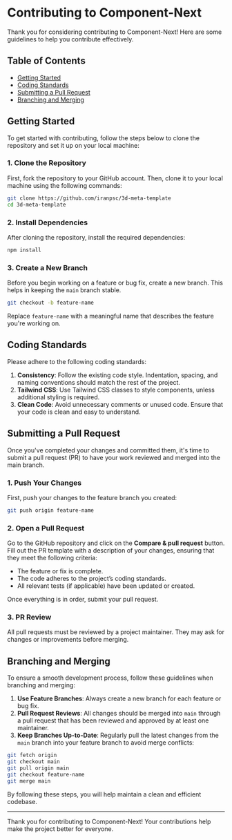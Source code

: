 
# Contributing to Component-Next

Thank you for considering contributing to Component-Next! Here are some guidelines to help you contribute effectively.

## Table of Contents

- [Getting Started](#getting-started)
- [Coding Standards](#coding-standards)
- [Submitting a Pull Request](#submitting-a-pull-request)
- [Branching and Merging](#branching-and-merging)

## Getting Started

To get started with contributing, follow the steps below to clone the repository and set it up on your local machine:

### 1. Clone the Repository

First, fork the repository to your GitHub account. Then, clone it to your local machine using the following commands:

```bash
git clone https://github.com/iranpsc/3d-meta-template
cd 3d-meta-template
```

### 2. Install Dependencies

After cloning the repository, install the required dependencies:

```bash
npm install
```

### 3. Create a New Branch

Before you begin working on a feature or bug fix, create a new branch. This helps in keeping the `main` branch stable.

```bash
git checkout -b feature-name
```

Replace `feature-name` with a meaningful name that describes the feature you're working on.

## Coding Standards

Please adhere to the following coding standards:

1. **Consistency**: Follow the existing code style. Indentation, spacing, and naming conventions should match the rest of the project.
2. **Tailwind CSS**: Use Tailwind CSS classes to style components, unless additional styling is required.
3. **Clean Code**: Avoid unnecessary comments or unused code. Ensure that your code is clean and easy to understand.

## Submitting a Pull Request

Once you've completed your changes and committed them, it's time to submit a pull request (PR) to have your work reviewed and merged into the main branch.

### 1. Push Your Changes

First, push your changes to the feature branch you created:

```bash
git push origin feature-name
```

### 2. Open a Pull Request

Go to the GitHub repository and click on the **Compare & pull request** button. Fill out the PR template with a description of your changes, ensuring that they meet the following criteria:

- The feature or fix is complete.
- The code adheres to the project’s coding standards.
- All relevant tests (if applicable) have been updated or created.

Once everything is in order, submit your pull request.

### 3. PR Review

All pull requests must be reviewed by a project maintainer. They may ask for changes or improvements before merging.

## Branching and Merging

To ensure a smooth development process, follow these guidelines when branching and merging:

1. **Use Feature Branches**: Always create a new branch for each feature or bug fix.
2. **Pull Request Reviews**: All changes should be merged into `main` through a pull request that has been reviewed and approved by at least one maintainer.
3. **Keep Branches Up-to-Date**: Regularly pull the latest changes from the `main` branch into your feature branch to avoid merge conflicts:

```bash
git fetch origin
git checkout main
git pull origin main
git checkout feature-name
git merge main
```

By following these steps, you will help maintain a clean and efficient codebase.

---

Thank you for contributing to Component-Next! Your contributions help make the project better for everyone.